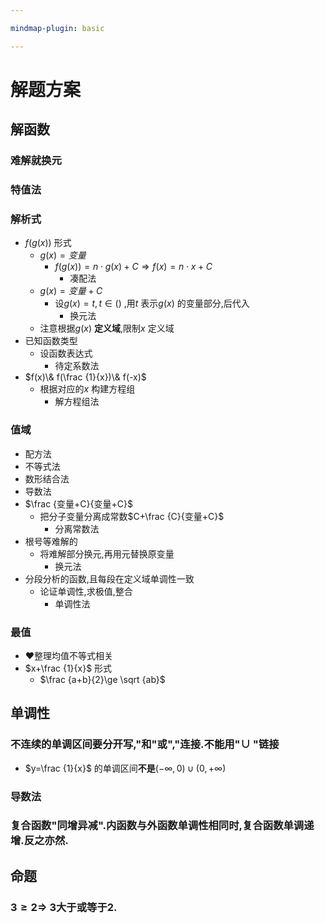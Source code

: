 ```yaml
---

mindmap-plugin: basic

---
```


# 解题方案

## 解函数

### 难解就**换元**

### 特值法

### 解析式
- $f(g(x))$ 形式
   - $g(x)=变量$
      - $f(g(x))=n\cdot g(x)+C\Rightarrow f(x)=n\cdot x+C$
         - 凑配法
   - $g(x)=变量+C$
      - 设$g(x)=t,t\in ()$ ,用$t$ 表示$g(x)$ 的变量部分,后代入
         - 换元法
   - 注意根据$g(x)$ **定义域**,限制$x$ 定义域
- 已知函数类型
   - 设函数表达式
      - 待定系数法
- $f(x)\& f(\frac {1}{x})\& f(-x)$
   - 根据对应的$x$ 构建方程组
      - 解方程组法

### 值域
- 配方法
- 不等式法
- 数形结合法
- 导数法
- $\frac {变量+C}{变量+C}$
   - 把分子变量分离成常数$C+\frac {C}{变量+C}$
      - 分离常数法
- 根号等难解的
   - 将难解部分换元,再用元替换原变量
      - 换元法
- 分段分析的函数,且每段在定义域单调性一致
   - 论证单调性,求极值,整合
      - 单调性法

### 最值
- ❤整理均值不等式相关
- $x+\frac {1}{x}$ 形式
   - $\frac {a+b}{2}\ge \sqrt {ab}$

## 单调性

### **不连续的单调区间要分开**写,"和"或","连接.不能用"$\cup$ "链接
- $y=\frac {1}{x}$ 的单调区间**不是**$(-\infty ,0)\cup (0,+\infty )$

### 导数法

### 复合函数"同增异减".内函数与外函数单调性相同时,复合函数单调递增.反之亦然.

## 命题

### $3\ge 2\Rightarrow$ 3大于**或**等于2.